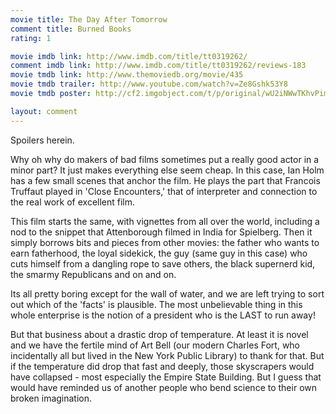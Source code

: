 ```yaml
---
movie title: The Day After Tomorrow
comment title: Burned Books
rating: 1

movie imdb link: http://www.imdb.com/title/tt0319262/
comment imdb link: http://www.imdb.com/title/tt0319262/reviews-183
movie tmdb link: http://www.themoviedb.org/movie/435
movie tmdb trailer: http://www.youtube.com/watch?v=Ze8Gshk53Y8
movie tmdb poster: http://cf2.imgobject.com/t/p/original/wU2iNWwTKhvPim3qEjtwcoKaVvU.jpg

layout: comment
---
```


Spoilers herein.

Why oh why do makers of bad films sometimes put a really good actor in a minor part? It just makes everything else seem cheap. In this case, Ian Holm has a few small scenes that anchor the film. He plays the part that Francois Truffaut played in 'Close Encounters,' that of interpreter and connection to the real work of excellent film.

This film starts the same, with vignettes from all over the world, including a nod to the snippet that Attenborough filmed in India for Spielberg. Then it simply borrows bits and pieces from other movies: the father who wants to earn fatherhood, the loyal sidekick, the guy (same guy in this case) who cuts himself from a dangling rope to save others, the black supernerd kid, the smarmy Republicans and on and on.

Its all pretty boring except for the wall of water, and we are left trying to sort out which of the 'facts' is plausible. The most unbelievable thing in this whole enterprise is the notion of a president who is the LAST to run away! 

But that business about a drastic drop of temperature. At least it is novel and we have the fertile mind of Art Bell (our modern Charles Fort, who incidentally all but lived in the New York Public Library) to thank for that. But if the temperature did drop that fast and deeply, those skyscrapers would have collapsed - most especially the Empire State Building. But I guess that would have reminded us of another people who bend science to their own broken imagination.
